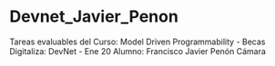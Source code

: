 # Devnet_Javier_Penon
Tareas evaluables del Curso:
Model Driven Programmability - Becas Digitaliza: DevNet - Ene 20
Alumno: Francisco Javier Penón Cámara
